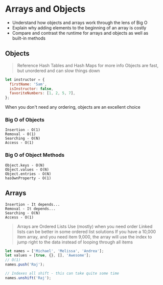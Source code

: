 # Arrays and Objects

- Understand how objects and arrays work through the lens of Big O
- Explain why adding elements to the beginning of an array is costly
- Compare and contrast the runtime for arrays and objects as well as built-in methods

## Objects

> Reference Hash Tables and Hash Maps for more info
> Objects are fast, but unordered and can slow things down

```js
let instructor = {
  firstName: 'Sam',
  isInstructor: false,
  favoriteNumbers: [1, 2, 5, 7],
};
```

When you don't need any ordering, objects are an excellent choice

### Big O of Objects

```
Insertion - O(1)
Removal - O(1)
Searching - O(N)
Access - O(1)

```

### Big O of Object Methods

```
Object.keys - O(N)
Object.values - O(N)
Object.entries - O(N)
hasOwnProperty - O(1)

```

## Arrays

```
Insertion - It depends...
Removal - It depends...
Searching - O(N)
Access - O(1)
```

> Arrays are Ordered Lists
> Use (mostly) when you need order
> Linked lists can be better in some ordered list solutions
> If you have a 10,000 item array, and you need item 9,000, the array will use the index to jump right to the data instead of looping through all items

```js
let names = ['Michael', 'Melissa', 'Andrea'];
let values = [true, {}, [], 'Awesome'];
// O(1)
names.push('Raj');

// Indexes all shift - this can take quite some time
names.unshift('Raj');
```
